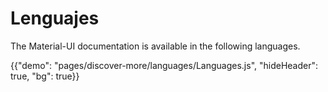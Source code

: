 # Lenguajes

<p class="description">The Material-UI documentation is available in the following languages.</p>

{{"demo": "pages/discover-more/languages/Languages.js", "hideHeader": true, "bg": true}}